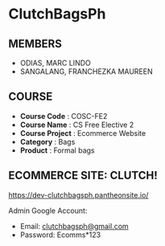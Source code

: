 # ClutchBagsPh

## MEMBERS
* ODIAS, MARC LINDO
* SANGALANG, FRANCHEZKA MAUREEN 

## COURSE
*  **Course Code** : COSC-FE2
*  **Course Name** : CS Free Elective 2
*  **Course Project** : Ecommerce Website
*  **Category** : Bags
*  **Product** : Formal bags

## ECOMMERCE SITE: CLUTCH!
https://dev-clutchbagsph.pantheonsite.io/


Admin Google Account:

* Email: clutchbagsph@gmail.com
* Password: Ecomms*123

